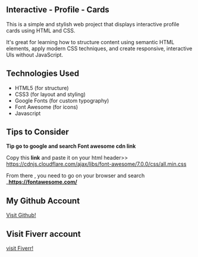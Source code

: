 ## Interactive - Profile - Cards

This is a simple and stylish web project that displays interactive profile cards using HTML and CSS.

It's great for learning how to structure content using semantic HTML elements, apply modern CSS techniques, and create responsive, interactive UIs without JavaScript.


## Technologies Used

- HTML5 (for structure)
- CSS3  (for layout and styling)
- Google Fonts (for custom typography)
- Font Awesome (for icons)
- Javascript


## Tips to Consider

**Tip go to google and search Font awesome cdn link**


Copy this __link__ and paste it on  your html header>> https://cdnjs.cloudflare.com/ajax/libs/font-awesome/7.0.0/css/all.min.css

From there , you need to go on your browser and search ___https://fontawesome.com/__

## My Github Account

[Visit Github!](https://github.com/kamauwebworksdev/interactive-profile-cards)

## Visit Fiverr account

[visit Fiverr!](https://www.fiverr.com/users/shantifernandes/seller_dashboard)





































